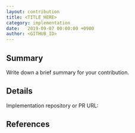 ```yaml
---
layout: contribution
title: <TITLE_HERE>
category: implementation
date:   2019-09-07 00:00:00 +0900
author: <GITHUB_ID>
---
```


## Summary
Write down a brief summary for your contribution.

## Details
Implementation repository or PR URL: 

## References

